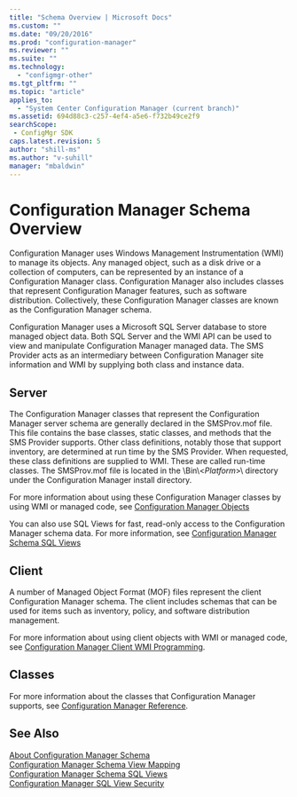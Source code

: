 ```yaml
---
title: "Schema Overview | Microsoft Docs"
ms.custom: ""
ms.date: "09/20/2016"
ms.prod: "configuration-manager"
ms.reviewer: ""
ms.suite: ""
ms.technology:
  - "configmgr-other"
ms.tgt_pltfrm: ""
ms.topic: "article"
applies_to:
  - "System Center Configuration Manager (current branch)"
ms.assetid: 694d88c3-c257-4ef4-a5e6-f732b49ce2f9searchScope: - ConfigMgr SDK
caps.latest.revision: 5
author: "shill-ms"
ms.author: "v-suhill"
manager: "mbaldwin"
---
```

# Configuration Manager Schema Overview
Configuration Manager uses Windows Management Instrumentation (WMI) to manage its objects. Any managed object, such as a disk drive or a collection of computers, can be represented by an instance of a Configuration Manager class. Configuration Manager also includes classes that represent Configuration Manager features, such as software distribution. Collectively, these Configuration Manager classes are known as the Configuration Manager schema.  

 Configuration Manager uses a Microsoft SQL Server database to store managed object data. Both SQL Server and the WMI API can be used to view and manipulate Configuration Manager managed data. The SMS Provider acts as an intermediary between Configuration Manager site information and WMI by supplying both class and instance data.  

## Server  
 The Configuration Manager classes that represent the Configuration Manager server schema are generally declared in the SMSProv.mof file. This file contains the base classes, static classes, and methods that the SMS Provider supports. Other class definitions, notably those that support inventory, are determined at run time by the SMS Provider. When requested, these class definitions are supplied to WMI. These are called run-time classes. The SMSProv.mof file is located in the \Bin\\<*Platform*>\ directory under the Configuration Manager install directory.  

 For more information about using these Configuration Manager classes by using WMI or managed code, see [Configuration Manager Objects](../../../develop/core/understand/configuration-manager-objects.md)  

 You can also use SQL Views for fast, read-only access to the Configuration Manager schema data. For more information, see [Configuration Manager Schema SQL Views](../../../develop/core/understand/configuration-manager-schema-sql-views.md)  

## Client  
 A number of Managed Object Format (MOF) files represent the client Configuration Manager schema. The client includes schemas that can be used for items such as inventory, policy, and software distribution management.  

 For more information about using client objects with WMI or managed code, see [Configuration Manager Client WMI Programming](../../../develop/core/clients/programming/client-wmi-programming.md).  

## Classes  
 For more information about the classes that Configuration Manager supports, see [Configuration Manager Reference](../../../develop/reference/configuration-manager-reference.md).  

## See Also  
 [About Configuration Manager Schema](../../../develop/core/understand/about-configuration-manager-schema.md)   
 [Configuration Manager Schema View Mapping](../../../develop/core/understand/configuration-manager-schema-view-mapping.md)   
 [Configuration Manager Schema SQL Views](../../../develop/core/understand/configuration-manager-schema-sql-views.md)   
 [Configuration Manager SQL View Security](../../../develop/core/understand/sql-view-security.md)
